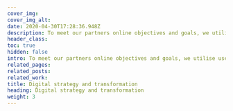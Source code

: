 ```yaml
---
cover_img: 
cover_img_alt:
date: 2020-04-30T17:28:36.948Z
description: To meet our partners online objectives and goals, we utilise user research to create digital strategies and platforms which meaningfully engage with users. We provide support, planning and guidance on how to implement long-term digital transformations which add real value to our clients causes.
header_class: 
toc: true
hidden: false
intro: To meet our partners online objectives and goals, we utilise user research to create digital strategies and platforms which meaningfully engage with users. We provide support, planning and guidance on how to implement long-term digital transformations which add real value to our clients causes. 
related_pages:
related_posts:
related_work:
title: Digital strategy and transformation
heading: Digital strategy and transformation
weight: 3
---
```

